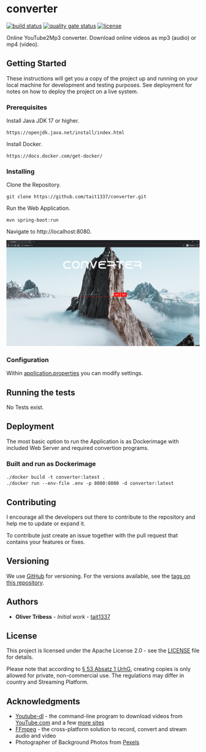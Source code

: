 # converter
[![build status](https://github.com/Tait1337/converter/workflows/build/badge.svg)](https://github.com/Tait1337/converter/actions)
[![quality gate status](https://sonarcloud.io/api/project_badges/measure?project=Tait1337_converter&metric=alert_status)](https://sonarcloud.io/dashboard?id=Tait1337_converter)
[![license](https://img.shields.io/github/license/Tait1337/converter)](LICENSE)

Online YouTube2Mp3 converter. Download online videos as mp3 (audio) or mp4 (video).

## Getting Started

These instructions will get you a copy of the project up and running on your local machine for development and testing purposes. See deployment for notes on how to deploy the project on a live system.

### Prerequisites

Install Java JDK 17 or higher.

```
https://openjdk.java.net/install/index.html
```

Install Docker.
```
https://docs.docker.com/get-docker/
```

### Installing

Clone the Repository.

```
git clone https://github.com/tait1337/converter.git
```

Run the Web Application.
```
mvn spring-boot:run
```

Navigate to http://localhost:8080.

![Main Page](screenshot_index.png)

### Configuration

Within [application.properties](src/main/resources/application.properties) you can modify settings.

## Running the tests

No Tests exist.

## Deployment

The most basic option to run the Application is as Dockerimage with included Web Server and required convertion programs.

### Built and run as Dockerimage

```
./docker build -t converter:latest .
./docker run --env-file .env -p 8080:8080 -d converter:latest
```

## Contributing

I encourage all the developers out there to contribute to the repository and help me to update or expand it.

To contribute just create an issue together with the pull request that contains your features or fixes.

## Versioning

We use [GitHub](https://github.com/) for versioning. For the versions available, see the [tags on this repository](https://github.com/tait1337/converter/tags). 

## Authors

* **Oliver Tribess** - *Initial work* - [tait1337](https://github.com/tait1337)

## License

This project is licensed under the Apache License 2.0 - see the [LICENSE](LICENSE) file for details.

Please note that according to [§ 53 Absatz 1 UrhG](http://www.gesetze-im-internet.de/urhg/__53.html), creating copies is only allowed for private, non-commercial use. The regulations may differ in country and Streaming Platform.

## Acknowledgments

* [Youtube-dl](https://youtube-dl.org/) - the command-line program to download videos from [YouTube.com](https://www.youtube.com/) and a few [more sites](http://ytdl-org.github.io/youtube-dl/supportedsites.html)
* [FFmpeg](https://ffmpeg.org/) - the cross-platform solution to record, convert and stream audio and video
* Photographer of Background Photos from [Pexels](https://www.pexels.com/)
